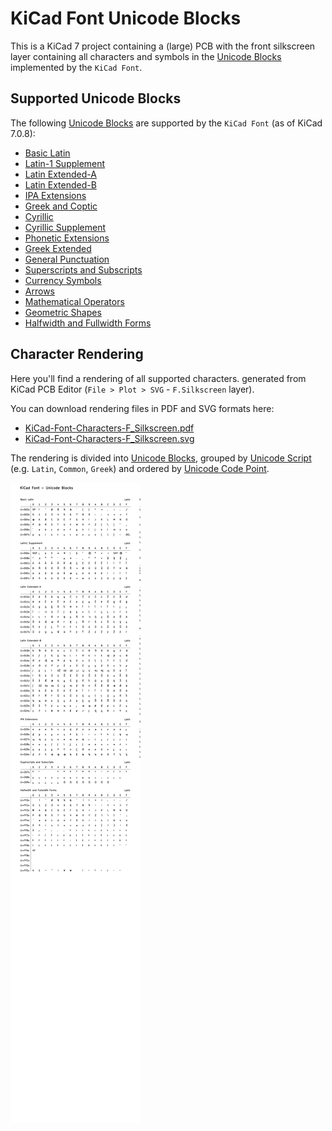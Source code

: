 # KiCad Font Unicode Blocks

This is a KiCad 7 project containing a (large) PCB with the front silkscreen layer containing all characters and symbols in the [Unicode Blocks](https://en.wikipedia.org/wiki/Unicode_block) implemented by the `KiCad Font`.

## Supported Unicode Blocks

The following [Unicode Blocks](https://en.wikipedia.org/wiki/Unicode_block) are supported by the `KiCad Font` (as of KiCad 7.0.8):

* [Basic Latin](https://en.wikipedia.org/wiki/Basic_Latin_(Unicode_block))
* [Latin-1 Supplement](https://en.wikipedia.org/wiki/Latin-1_Supplement)
* [Latin Extended-A](https://en.wikipedia.org/wiki/Latin_Extended-A)
* [Latin Extended-B](https://en.wikipedia.org/wiki/Latin_Extended-B)
* [IPA Extensions](https://en.wikipedia.org/wiki/IPA_Extensions)
* [Greek and Coptic](https://en.wikipedia.org/wiki/Greek_and_Coptic)
* [Cyrillic](https://en.wikipedia.org/wiki/Cyrillic_(Unicode_block))
* [Cyrillic Supplement](https://en.wikipedia.org/wiki/Cyrillic_Supplement)
* [Phonetic Extensions](https://en.wikipedia.org/wiki/Phonetic_Extensions)
* [Greek Extended](https://en.wikipedia.org/wiki/Greek_Extended)
* [General Punctuation](https://en.wikipedia.org/wiki/General_Punctuation)
* [Superscripts and Subscripts](https://en.wikipedia.org/wiki/Superscripts_and_Subscripts_(Unicode_block))
* [Currency Symbols](https://en.wikipedia.org/wiki/Currency_Symbols_(Unicode_block))
* [Arrows](https://en.wikipedia.org/wiki/Arrows_(Unicode_block))
* [Mathematical Operators](https://en.wikipedia.org/wiki/Mathematical_Operators_(Unicode_block))
* [Geometric Shapes](https://en.wikipedia.org/wiki/Geometric_Shapes_(Unicode_block))
* [Halfwidth and Fullwidth Forms](https://en.wikipedia.org/wiki/Halfwidth_and_Fullwidth_Forms_(Unicode_block))

## Character Rendering

Here you'll find a rendering of all supported characters.
generated from KiCad PCB Editor (`File > Plot > SVG` - `F.Silkscreen` layer).

You can download rendering files in PDF and SVG formats here:
* [KiCad-Font-Characters-F_Silkscreen.pdf](export/KiCad-Font-Characters-F_Silkscreen.pdf)
* [KiCad-Font-Characters-F_Silkscreen.svg](export/KiCad-Font-Characters-F_Silkscreen.svg)

The rendering is divided into [Unicode Blocks](https://en.wikipedia.org/wiki/Unicode_block), grouped by [Unicode Script](https://en.wikipedia.org/wiki/Script_(Unicode)) (e.g. `Latin`, `Common`, `Greek`) and ordered by [Unicode Code Point](https://en.wikipedia.org/wiki/Code_point).

![KiCad-Font-Characters-F_Silkscreen.svg](export/KiCad-Font-Characters-F_Silkscreen.svg)
